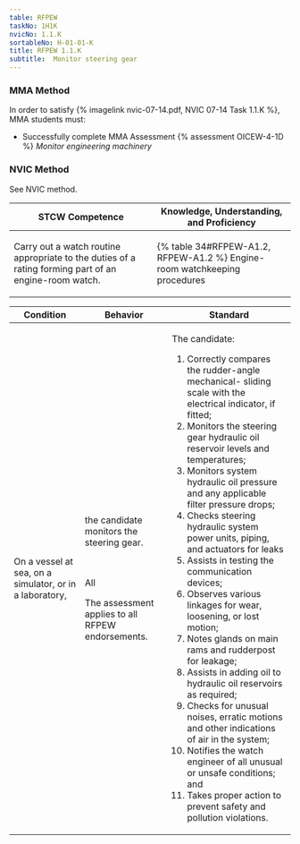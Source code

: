 ```yaml
---
table: RFPEW
taskNo: 1H1K
nvicNo: 1.1.K 
sortableNo: H-01-01-K
title: RFPEW 1.1.K 
subtitle:  Monitor steering gear
---
```



### MMA Method

In order to satisfy  {% imagelink nvic-07-14.pdf, NVIC 07-14 Task 1.1.K %}, MMA students must:

* Successfully complete MMA Assessment {% assessment OICEW-4-1D %} *Monitor engineering machinery*


### NVIC Method

<a onclick="togglevisibility('nvic_methods')" >See NVIC method.</a>

<div id='nvic_methods' class='hide'>

<table>
<thead>
<tr>
<th class='forty'> STCW Competence </th>
<th class='sixty'> Knowledge, Understanding, and Proficiency </th>
</tr>
</thead>




<tbody>
<tr><td markdown='1'>

Carry out a watch routine appropriate to the duties of a rating forming part of an engine-room watch.

</td><td markdown='1'>

{% table 34#RFPEW-A1.2, RFPEW-A1.2 %} Engine-room watchkeeping procedures

</td></tr>


</tbody>
</table>


<table>
<thead>
<tr><th class='twenty'>  Condition </th><th class='twenty'> Behavior </th><th  class='sixty'>Standard </th></tr>
</thead>
<tbody >



<tr><td markdown='1'>

On a vessel at sea, on a simulator, or in a laboratory,

</td><td markdown='1'>

the candidate monitors the steering gear.

<br>

<div class="tooltip" markdown='1'>

All

The assessment applies to all RFPEW endorsements.

</div>


</td><td markdown='1'>

The candidate:

1. Correctly compares the rudder-angle mechanical- sliding scale with the electrical indicator, if fitted;
2. Monitors the steering gear hydraulic oil reservoir levels and temperatures;
3. Monitors system hydraulic oil pressure and any applicable filter pressure drops;
4. Checks steering hydraulic system power units, piping, and actuators for leaks
5. Assists in testing the communication devices;
6. Observes various linkages for wear, loosening, or lost motion;
7. Notes glands on main rams and rudderpost for leakage;
8. Assists in adding oil to hydraulic oil reservoirs as required;
9. Checks for unusual noises, erratic motions and other indications of air in the system;
10. Notifies the watch engineer of all unusual or unsafe conditions; and
11. Takes proper action to prevent safety and pollution violations.

</td></tr>
</tbody>
</table>
</div>
